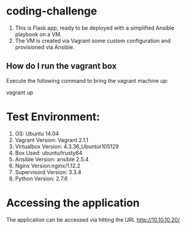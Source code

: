 # coding-challenge

1. This is Flask app, ready to be deployed with a simplified Ansible playbook on a VM.
2. The VM is created via Vagrant some custom configuration and provisioned via Ansible.

## How do I run the vagrant box

Execute the following command to bring the vagrant machine up:

vagrant up

# Test Environment:

1. OS: Ubuntu 14.04
2. Vagrant Version: Vagrant 2.1.1 
3. Virtualbox Version: 4.3.36_Ubuntur105129
4. Box Used: ubuntu/trusty64
5. Ansible Version: ansible 2.5.4
6. Nginx Version:nginx/1.12.2
7. Supervisord Version: 3.3.4
8. Python Version: 2.7.6

# Accessing the application

The application can be accessed via hitting the URL http://10.10.10.20/



